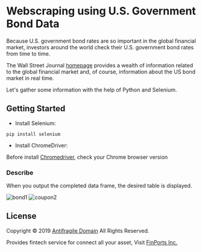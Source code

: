 # Webscraping using U.S. Government Bond Data

#### 

Because U.S. government bond rates are so important in the global financial market, investors around the world check their U.S. government bond rates from time to time.

The Wall Street Journal [homepage](https://www.wsj.com) provides a wealth of information related to the global financial market and, of course, information about the US bond market in real time.

Let's gather some information with the help of Python and Selenium.

## Getting Started

-  Install Selenium:

```shell
pip install selenium
```

-  Install ChromeDriver:

Before install [Chromedriver](https://chromedriver.chromium.org/downloads), check your Chrome browser version

### Describe

When you output the completed data frame, the desired table is displayed.

![bond1](https://user-images.githubusercontent.com/13456532/67732314-41c72f80-fa3e-11e9-9c83-8be9d7a1a46b.png)
![coupon2](https://user-images.githubusercontent.com/13456532/67732322-455ab680-fa3e-11e9-862d-5718795f8144.png)

## License

Copyright &copy; 2019 [Antifragile Domain](https://blog.naver.com/stochastic73) All Rights Reserved.

Provides fintech service for connect all your asset,
Visit [FinPorts Inc.](https://finports.com)